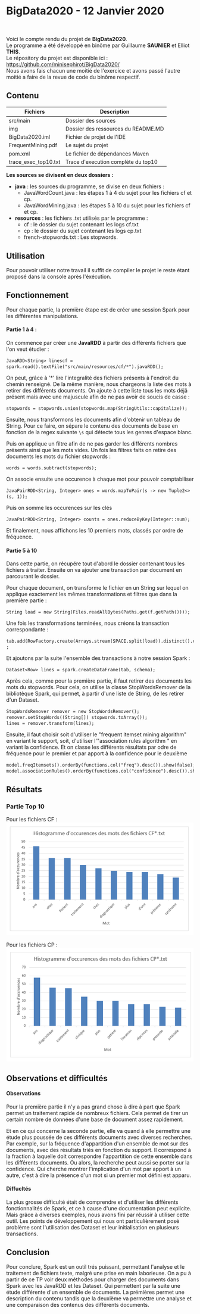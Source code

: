 # BigData2020 - 12 Janvier 2020

<br>

Voici le compte rendu du projet de **BigData2020**.<br>
Le programme a été développé en binôme par Guillaume **SAUNIER** et Elliot **THIS**. <br>
Le répository du projet est disponible ici : https://github.com/minisephirot/BigData2020/  <br>
Nous avons fais chacun une moitié de l'exercice et avons passé l'autre moitié a faire de la revue de code du binôme respectif.


## Contenu

|        Fichiers        |Description                          
|----------------|-------------------------------|
|   src/main         |            Dossier des sources
|img          |Dossier des ressources du README.MD
|BigData2020.iml          |Fichier de projet de l'IDE         
|FrequentMining.pdf          |Le sujet du projet
|pom.xml          |Le fichier de dépendances Maven
|trace_exec_top10.txt          |Trace d'execution complète du top10

**Les sources se divisent en deux dossiers :**
- **java** : les sources du programme, se divise en deux fichiers :
  - JavaWordCount.java : les étapes 1 à 4 du sujet pour les fichiers cf et cp.
  - JavaWordMining.java : les étapes 5 à 10 du sujet pour les fichiers cf et cp.
- **resources** : les fichiers .txt utilisés par le programme :
  - cf : le dossier du sujet contenant les logs cf.txt
  - cp : le dossier du sujet contenant les logs cp.txt
  - french-stopwords.txt : Les stopwords.

## Utilisation

Pour pouvoir utiliser notre travail il suffit de compiler le projet le reste étant proposé dans la console après l'éxécution.

## Fonctionnement
Pour chaque partie, la première étape est de créer une session Spark pour les différentes manipulations.

#### Partie 1 à 4 :

On commence par créer une **JavaRDD** à partir des différents fichiers que l'on veut étudier :

    JavaRDD<String> linescf = spark.read().textFile("src/main/resources/cf/*").javaRDD();

On peut, grâce à '*' lire l'integralité des fichiers présents à l'endroit du chemin renseigné.
De la  même manière, nous chargeons la liste des mots à retirer des différents documents. On ajoute à cette liste tous
les mots déjâ présent mais avec une majuscule afin de ne pas avoir de soucis de casse :

    stopwords = stopwords.union(stopwords.map(StringUtils::capitalize));

Ensuite, nous transformons les documents afin d'obtenir un tableau de String. Pour ce faire, on sépare le contenu des documents de base
en fonction de la regex suivante `\s` qui détecte tous les genres d'espace blanc.

Puis on applique un filtre afin de ne pas garder les différents nombres présents ainsi que les mots vides. Un fois les filtres faits on retire des documents les mots du fichier stopwords :

    words = words.subtract(stopwords);

On associe ensuite une occurence à chaque mot pour pouvoir comptabiliser

    JavaPairRDD<String, Integer> ones = words.mapToPair(s -> new Tuple2<>(s, 1));
Puis on somme les occurences sur les clés
    
    JavaPairRDD<String, Integer> counts = ones.reduceByKey(Integer::sum);

Et finalement, nous affichons les 10 premiers mots, classés par ordre de fréquence.

#### Partie 5 à 10

Dans cette partie, on récupére tout d'abord le dossier contenant tous les fichiers à traiter.
Ensuite on va ajouter une transaction par document en parcourant le dossier. 

Pour chaque document, on transforme le fichier en un String sur lequel on applique exactement les mêmes transformations et filtres que dans la première partie :
    
    String load = new String(Files.readAllBytes(Paths.get(f.getPath())));

Une fois les transformations terminées, nous créons la transaction correspondante :

    tab.add(RowFactory.create(Arrays.stream(SPACE.split(load)).distinct().collect(Collectors.toList()))) ;

Et ajoutons par la suite l'ensemble des transactions à notre session Spark : 

    Dataset<Row> lines = spark.createDataFrame(tab, schema);
    
Après cela, comme pour la première partie, il faut retirer des documents les mots du stopwords. Pour cela, on utilise la classe StopWordsRemover de la 
bibliotèque Spark, qui permet, à partir d'une liste de String, de les retirer d'un Dataset.

    StopWordsRemover remover = new StopWordsRemover();
    remover.setStopWords((String[]) stopwords.toArray());
    lines = remover.transform(lines);
    
Ensuite, il faut choisir soit d'utiliser le "frequent itemset mining algorithm" en variant le support, soit, 
d'utiliser l'"association rules algorithm " en variant la confidence. Et on classe les différents résultats par
 odre de fréquence pour le premier et par apport à la confidence pour le deuxième

    model.freqItemsets().orderBy(functions.col("freq").desc()).show(false);
    model.associationRules().orderBy(functions.col("confidence").desc()).show(false); 

## Résultats

### Partie Top 10
Pour les fichiers CF :<br>
![image info](./img/cftop10.png)

Pour les fichiers CP :<br>
![image info](./img/cptop10.png)

## Observations et difficultés

#### Observations

Pour la première partie il n'y a pas grand chose à dire à part que Spark permet un traitement rapide de nombreux fichiers. Cela permet
de tirer un certain nombre de données d'une base de document assez rapidement.

Et en ce qui concerne la seconde partie, elle va quand à elle permettre une étude plus poussée de ces différents documents avec diverses recherches. Par exemple,
sur la fréquence d'appartition d'un ensemble de mot sur des documents, avec des résultats triés en fonction du support. Il correspond à la fraction à laquelle doit correspondre l'appartition de cette ensemble dans les différents documents.
Ou alors, la recherche peut aussi se porter sur la confidence. Qui cherche montrer l'implication d'un mot par apport à un autre, c'est à dire la présence d'un mot si un premier mot défini est apparu.

#### Diffucltés
La plus grosse difficulté était de comprendre et d'utiliser les différents fonctionnalités de Spark, et ce à cause d'une documentation peut explicite. Mais grâce à diverses exemples, nous
avons fini par réussir à utiliser cette outil. Les points de développement qui nous ont particulièrement posé problème sont l'utilisation des Dataset et leur initialisation en plusieurs transactions.



## Conclusion

Pour conclure, Spark est un outil trés puissant, permettant l'analyse et le traitement de fichiers texte, malgré une prise en main laborieuse. On a pu à partir de ce TP voir deux méthodes pour charger des 
documents dans Spark avec les JavaRDD et les Dataset. Qui permettent par la suite une étude différente d'un ensemble de documents. La prémières permet une description du contenu tandis que la deuxième va permettre une analyse et une comparaison des contenus des différents documents.


